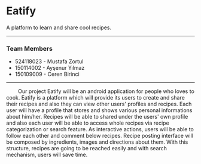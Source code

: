 # Eatify
A platform to learn and share cool recipes.

---

### Team Members
* 524118023 - Mustafa Zortul
* 150114002 - Ayşenur Yılmaz
* 150109009 - Ceren Birinci

---

&nbsp;&nbsp;&nbsp;&nbsp;&nbsp;&nbsp;&nbsp;&nbsp;Our project Eatify will be an android application for people who loves to cook.
Eatify is a platform which will provide its users to create and share their recipes and also they can view
other users' profiles and recipes.
Each user will have a profile that stores and shows various personal informations about him/her.
Recipes will be able to shared under the users' own profile and also each user will be able to access whole recipes via
recipe categorization or search feature.
As interactive actions, users will be able to follow each other and comment below recipes. 
Recipe posting interface will be composed by ingredients, images and directions about them.
With this structure, recipes are going to be reached easily and with search mechanism, users will save time.
